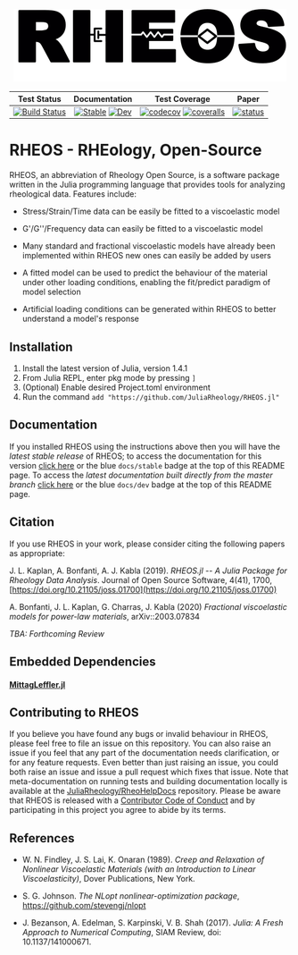 ﻿<a name="logo"/>
<div align="center">
<img src="docs/Logo.png" height="130"></img>
</a>
</div>

|**Test Status**|**Documentation**|**Test Coverage**|**Paper**|
|:-------------:|:---------------:|:---------------:|:-------:|
| [![Build Status][travis-img]][travis-url] | [![Stable][docs-sta-img]][docs-sta-url] [![Dev][docs-dev-img]][docs-dev-url] | [![codecov][codecov-img]][codecov-url] [![coveralls][coveralls-img]][coveralls-url] | [![status][joss-img]][joss-url] |

# RHEOS - RHEology, Open-Source
RHEOS, an abbreviation of Rheology Open Source, is a software package written in the Julia programming language that provides tools for analyzing rheological data. Features include:

- Stress/Strain/Time data can be easily be fitted to a viscoelastic model

- G'/G''/Frequency data can easily be fitted to a viscoelastic model

- Many standard and fractional viscoelastic models have already been implemented within RHEOS new ones can easily be added by users

- A fitted model can be used to predict the behaviour of the material under other loading conditions, enabling the fit/predict paradigm of model selection

- Artificial loading conditions can be generated within RHEOS to better understand a model's response

## Installation
1. Install the latest version of Julia, version 1.4.1
2. From Julia REPL, enter pkg mode by pressing ```]```
3. (Optional) Enable desired Project.toml environment
4. Run the command ```add "https://github.com/JuliaRheology/RHEOS.jl"```

## Documentation
If you installed RHEOS using the instructions above then you will have the _latest stable release_ of RHEOS; to access the documentation for this version [click here][docs-sta-url] or the blue `docs/stable` badge at the top of this README page. To access the _latest documentation built directly from the master branch_ [click here][docs-dev-url] or the blue `docs/dev` badge at the top of this README page. 

## Citation
If you use RHEOS in your work, please consider citing the following papers as appropriate:

J. L. Kaplan, A. Bonfanti, A. J. Kabla (2019). _RHEOS.jl -- A Julia Package for Rheology Data Analysis_. Journal of Open Source Software, 4(41), 1700, [https://doi.org/10.21105/joss.01700](https://doi.org/10.21105/joss.01700)

A. Bonfanti, J. L. Kaplan, G. Charras, J. Kabla (2020) *Fractional viscoelastic models for power-law materials*, arXiv::2003.07834

_TBA: Forthcoming Review_

## Embedded Dependencies
#### [MittagLeffler.jl](https://github.com/jlapeyre/MittagLeffler.jl)

## Contributing to RHEOS
If you believe you have found any bugs or invalid behaviour in RHEOS, please feel free to file an issue on this repository. You can also raise an issue if you feel that any part of the documentation needs clarification, or for any feature requests. Even better than just raising an issue, you could both raise an issue and issue a pull request which fixes that issue. Note that meta-documentation on running tests and building documentation locally is available at the [JuliaRheology/RheoHelpDocs](https://github.com/JuliaRheology/RheoHelpDocs) repository. Please be aware that RHEOS is released with a [Contributor Code of Conduct](CONDUCT.md) and by participating in this project you agree to abide by its terms.


## References
+ W. N. Findley, J. S. Lai, K. Onaran (1989). *Creep and Relaxation of Nonlinear Viscoelastic Materials (with an Introduction to Linear Viscoelasticity)*, Dover Publications, New York. 

+ S. G. Johnson. *The NLopt nonlinear-optimization package*, https://github.com/stevengj/nlopt

+ J. Bezanson, A. Edelman, S. Karpinski, V. B. Shah (2017). *Julia: A Fresh Approach to Numerical Computing*, SIAM Review, doi: 10.1137/141000671.

[travis-img]: https://travis-ci.org/JuliaRheology/RHEOS.jl.svg
[travis-url]: https://travis-ci.org/JuliaRheology/RHEOS.jl

[docs-sta-img]: https://img.shields.io/badge/docs-stable-blue.svg
[docs-sta-url]: https://JuliaRheology.github.io/RHEOS.jl/stable

[docs-dev-img]: https://img.shields.io/badge/docs-dev-blue.svg
[docs-dev-url]: https://JuliaRheology.github.io/RHEOS.jl/dev

[codecov-img]: https://codecov.io/gh/JuliaRheology/RHEOS.jl/branch/master/graph/badge.svg
[codecov-url]: https://codecov.io/gh/JuliaRheology/RHEOS.jl

[coveralls-img]: https://coveralls.io/repos/github/JuliaRheology/RHEOS.jl/badge.svg?branch=master
[coveralls-url]: https://coveralls.io/github/JuliaRheology/RHEOS.jl?branch=master

[license-img]: https://img.shields.io/badge/License-MIT-ff69b2.svg?style=flat

[joss-img]: https://joss.theoj.org/papers/553250d815e1990db1b89c742854c71a/status.svg
[joss-url]: https://joss.theoj.org/papers/553250d815e1990db1b89c742854c71a
